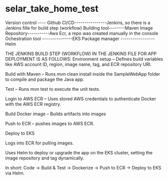 # selar_take_home_test



Version control ---- Github
CI/CD----------------Jenkins, so there is a Jenkins fille for build step (workflow)
Building tool--------Maven
Image Repository-----------Aws Ecr, a repo was created manually in the console
Ochestration tool ---------------EKS
Package manager -----------------Helm



THE JENKINS BUILD STEP (WORKFLOW) IN THE JENKINS FILE FOR APP DEPLOYMENT IS AS FOLLOWS:
Environment setup – Defines build variables like AWS account ID, region, image name, tag, and ECR repository URI.

Build with Maven – Runs mvn clean install inside the SampleWebApp folder to compile and package the Java app.

Test – Runs mvn test to execute the unit tests.

Login to AWS ECR – Uses stored AWS credentials to authenticate Docker with the AWS ECR registry.

Build Docker image – Builds artifacts into images

Push to ECR –  pushes images to AWS ECR.

Deploy to EKS

Logs into ECR for pulling images.

Uses Helm to deploy or upgrade the app on the EKS cluster, setting the image repository and tag dynamically.

In short: Code → Build & Test → Dockerize → Push to ECR → Deploy to EKS via Helm.
